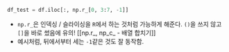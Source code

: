 ```python
df_test = df.iloc[:, np.r_[0, 3:7, -1]]
```
- `np.r_`은 인덱싱 / 슬라이싱을 `R`에서 하는 것처럼 가능하게 해준다. `()`을 쓰지 않고 `[]`을 바로 썼음에 유의!
[[np.r_, np_c_ - 배열 합치기]]
- 예시처럼, 뒤에서부터 세는 `-1`같은 것도 잘 동작함.